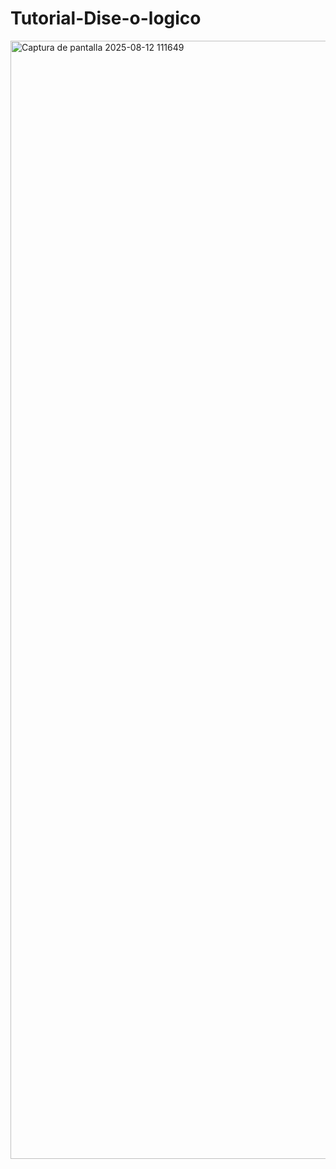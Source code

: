 # Tutorial-Dise-o-logico

<img width="2692" height="1789" alt="Captura de pantalla 2025-08-12 111649" src="https://github.com/user-attachments/assets/63a1fd76-fc21-4d3b-a766-7a217faefc96" />
